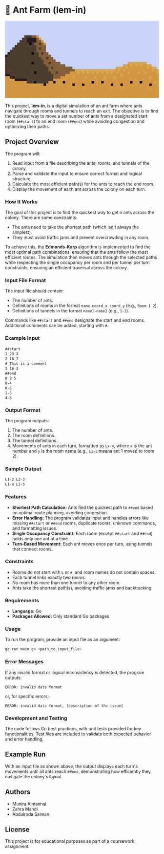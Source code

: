 # 🐜 Ant Farm (lem-in)

![image](images/image.gif)


This project, **lem-in**, is a digital simulation of an ant farm where ants navigate through rooms and tunnels to reach an exit. The objective is to find the quickest way to move a set number of ants from a designated start room (`##start`) to an end room (`##end`) while avoiding congestion and optimizing their paths.

## Project Overview

The program will:
1. Read input from a file describing the ants, rooms, and tunnels of the colony.
2. Parse and validate the input to ensure correct format and logical structure.
3. Calculate the most efficient path(s) for the ants to reach the end room.
4. Display the movement of each ant across the colony on each turn.

### How It Works

The goal of this project is to find the quickest way to get n ants across the colony. There are some constraints:
- The ants need to take the shortest path (which isn't always the simplest).
- They must avoid traffic jams and prevent overcrowding in any room.

To achieve this, the **Edmonds-Karp** algorithm is implemented to find the most optimal path combinations, ensuring that the ants follow the most efficient routes. The simulation then moves ants through the selected paths while respecting the single occupancy per room and per tunnel per turn constraints, ensuring an efficient traversal across the colony.

### Input File Format

The input file should contain:
- The number of ants.
- Definitions of rooms in the format `name coord_x coord_y` (e.g., `Room 1 2`).
- Definitions of tunnels in the format `name1-name2` (e.g., `1-2`).

Commands like `##start` and `##end` designate the start and end rooms. Additional comments can be added, starting with `#`.

### Example Input

```text
##start
1 23 3
2 16 7
# This is a comment
3 16 3
##end
0 9 5
0-4
0-6
1-3
4-3
```

### Output Format

The program outputs:
1. The number of ants.
2. The room definitions.
3. The tunnel definitions.
4. Movements of ants in each turn, formatted as `Lx-y`, where `x` is the ant number and `y` is the room name (e.g., `L1-2` means ant 1 moved to room 2).

### Sample Output

```text
L1-2 L2-3
L1-4 L2-5
```

### Features

- **Shortest Path Calculation:** Ants find the quickest path to `##end` based on optimal route planning, avoiding congestion.
- **Error Handling:** The program validates input and handles errors like missing `##start` or `##end` rooms, duplicate rooms, unknown commands, and formatting issues.
- **Single Occupancy Constraint:** Each room (except `##start` and `##end`) holds only one ant at a time.
- **Turn-Based Movement:** Each ant moves once per turn, using tunnels that connect rooms.

### Constraints

- Rooms do not start with `L` or `#`, and room names do not contain spaces.
- Each tunnel links exactly two rooms.
- No room has more than one tunnel to any other room.
- Ants take the shortest path(s), avoiding traffic jams and backtracking.

### Requirements

- **Language:** Go
- **Packages Allowed:** Only standard Go packages

### Usage

To run the program, provide an input file as an argument:

```bash
go run main.go <path_to_input_file>
```

### Error Messages

If any invalid format or logical inconsistency is detected, the program outputs:

```text
ERROR: invalid data format
```

or, for specific errors:

```text
ERROR: invalid data format, [description of the issue]
```

### Development and Testing

The code follows Go best practices, with unit tests provided for key functionalities. Test files are included to validate both expected behavior and error handling.

## Example Run

With an input file as shown above, the output displays each turn's movements until all ants reach `##end`, demonstrating how efficiently they navigate the colony's layout.

## Authors

- Munira Almannai
- Zahra Mahdi
- Abdulroda Salman

## License

This project is for educational purposes as part of a coursework assignment.
